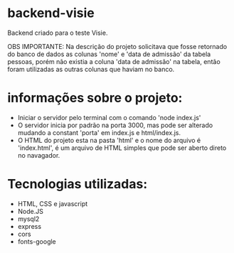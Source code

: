 # backend-visie
Backend criado para o teste Visie.

OBS IMPORTANTE: Na descrição do projeto solicitava que fosse retornado do banco de dados as colunas 'nome' e 'data de admissão' da tabela pessoas, porém não existia a coluna 'data de admissão' na tabela, então foram utilizadas as outras colunas que haviam no banco.

# informações sobre o projeto:
- Iniciar o servidor pelo terminal com o comando 'node index.js'
- O servidor inicia por padrão na porta 3000, mas pode ser alterado mudando a constant 'porta' em index.js e html/index.js.
- O HTML do projeto esta na pasta 'html' e o nome do arquivo é 'index.html', é um arquivo de HTML simples que pode ser aberto direto no navagador.

# Tecnologias utilizadas:
- HTML, CSS e javascript
- Node.JS
- mysql2
- express
- cors
- fonts-google
